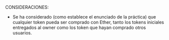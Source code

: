 CONSIDERACIONES:
* Se ha considerado (como establece el enunciado de la práctica) que cualquier token pueda ser comprado con Ether, tanto los tokens iniciales entregados al owner como los token que hayan comprado otros usuarios.
